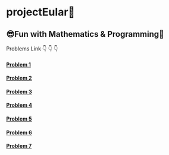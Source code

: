 # projectEular🤖

## 😎Fun with Mathematics &amp; Programming👾
Problems Link 👇 👇 👇 

#### [Problem 1](https://projecteuler.net/problem=1) 

#### [Problem 2](https://projecteuler.net/problem=2)

#### [Problem 3](https://projecteuler.net/problem=3)

#### [Problem 4](https://projecteuler.net/problem=4)

#### [Problem 5](https://projecteuler.net/problem=5)

#### [Problem 6](https://projecteuler.net/problem=6)

#### [Problem 7](https://projecteuler.net/problem=7)
